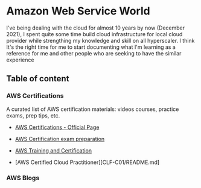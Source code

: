 # Amazon Web Service World

I've being dealing with the cloud for almost 10 years by now (December 2021), I spent quite some time build cloud infrastructure for local cloud provider while strengthing my knowledge and skill on all hyperscaler. I think It's the right time for me to start documenting what I'm learning as a reference for me and other people who are seeking to have the similar experience


## Table of content

### AWS Certifications
A curated list of AWS certification materials: videos courses, practice exams, prep tips, etc.

* [AWS Certifications - Official Page](https://aws.amazon.com/certification/)

* [AWS Certification exam preparation](https://aws.amazon.com/certification/certification-prep/)

* [AWS  Training and Certification](https://aws.amazon.com/training/)

* [AWS Certified Cloud Practitioner][CLF-C01/README.md]

### AWS Blogs
